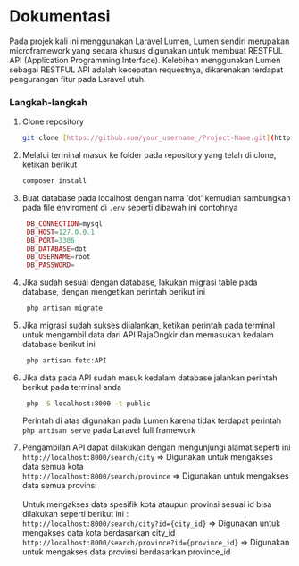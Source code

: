 # Dokumentasi

Pada projek kali ini menggunakan Laravel Lumen, Lumen sendiri merupakan microframework yang secara khusus digunakan untuk membuat RESTFUL API (Application Programming Interface). Kelebihan menggunakan Lumen sebagai RESTFUL API adalah kecepatan requestnya, dikarenakan terdapat pengurangan fitur pada Laravel utuh.

### Langkah-langkah

1. Clone repository
   ```sh
   git clone [https://github.com/your_username_/Project-Name.git](https://github.com/jonathanorlen/dot.git
   ```
   
2. Melalui terminal masuk ke folder pada repository yang telah di clone, ketikan berikut
   ```sh
   composer install
   ```
   
3. Buat database pada localhost dengan nama 'dot' kemudian sambungkan pada file enviroment di `.env` seperti dibawah ini contohnya
   ```php
    DB_CONNECTION=mysql
    DB_HOST=127.0.0.1
    DB_PORT=3306
    DB_DATABASE=dot
    DB_USERNAME=root
    DB_PASSWORD=
   ```

4. Jika sudah sesuai dengan database, lakukan migrasi table pada database, dengan mengetikan perintah berikut ini
   ```sh
    php artisan migrate
   ```
   
5. Jika migrasi sudah sukses dijalankan, ketikan perintah pada terminal untuk mengambil data dari API RajaOngkir dan memasukan kedalam database berikut ini
   ```sh
    php artisan fetc:API
   ```
6. Jika data pada API sudah masuk kedalam database jalankan perintah berikut pada terminal anda
   ```sh
    php -S localhost:8000 -t public
   ```
   Perintah di atas digunakan pada Lumen karena tidak terdapat perintah `php artisan serve` pada Laravel full framework
   
7. Pengambilan API dapat dilakukan dengan mengunjungi alamat seperti ini <br>
   `http://localhost:8000/search/city`  => Digunakan untuk mengakses data semua kota<br>
   `http://localhost:8000/search/province` => Digunakan untuk mengakses data semua provinsi<br>
   <br>
   Untuk mengakses data spesifik kota ataupun provinsi sesuai id bisa dilakukan seperti berikut ini : <br>
   `http://localhost:8000/search/city?id={city_id}`  => Digunakan untuk mengakses data kota berdasarkan city_id<br>
   `http://localhost:8000/search/province?id={province_id}` => Digunakan untuk mengakses data provinsi berdasarkan province_id<br>
